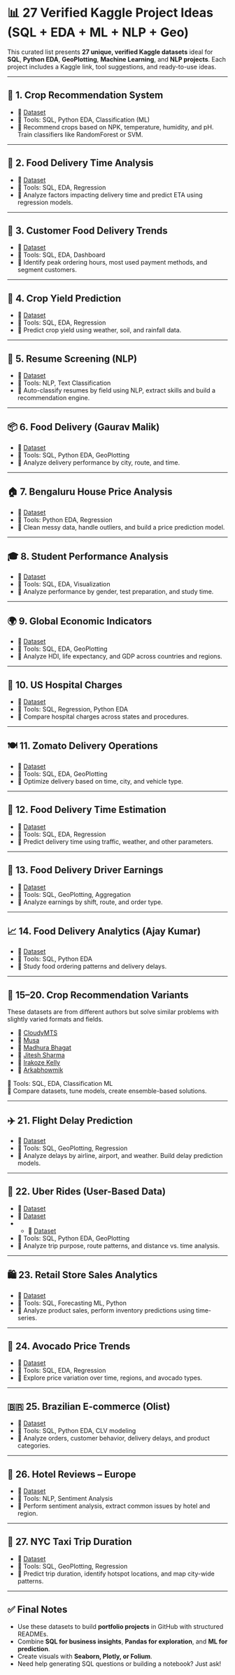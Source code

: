# 📊 27 Verified Kaggle Project Ideas (SQL + EDA + ML + NLP + Geo)

This curated list presents **27 unique, verified Kaggle datasets** ideal for **SQL**, **Python EDA**, **GeoPlotting**, **Machine Learning**, and **NLP projects**. Each project includes a Kaggle link, tool suggestions, and ready-to-use ideas.

---

## 🥇 1. Crop Recommendation System  
- 🔗 [Dataset](https://www.kaggle.com/datasets/atharvaingle/crop-recommendation-dataset)  
- 🧰 Tools: SQL, Python EDA, Classification (ML)  
- 📌 Recommend crops based on NPK, temperature, humidity, and pH. Train classifiers like RandomForest or SVM.

---

## 🥈 2. Food Delivery Time Analysis  
- 🔗 [Dataset](https://www.kaggle.com/datasets/denkuznetz/food-delivery-time-prediction)  
- 🧰 Tools: SQL, EDA, Regression  
- 📌 Analyze factors impacting delivery time and predict ETA using regression models.

---

## 🥉 3. Customer Food Delivery Trends  
- 🔗 [Dataset](https://www.kaggle.com/datasets/datajoe1/customer-online-food-delivery-dataset)  
- 🧰 Tools: SQL, EDA, Dashboard  
- 📌 Identify peak ordering hours, most used payment methods, and segment customers.

---

## 🏅 4. Crop Yield Prediction  
- 🔗 [Dataset](https://www.kaggle.com/datasets/gurudathg/crop-yield-prediction-using-soil-and-weather)  
- 🧰 Tools: SQL, EDA, Regression  
- 📌 Predict crop yield using weather, soil, and rainfall data.

---

## 🎯 5. Resume Screening (NLP)  
- 🔗 [Dataset](https://www.kaggle.com/datasets/gauravduttakiit/resume-dataset)  
- 🧰 Tools: NLP, Text Classification  
- 📌 Auto-classify resumes by field using NLP, extract skills and build a recommendation engine.

---

## 📦 6. Food Delivery (Gaurav Malik)  
- 🔗 [Dataset](https://www.kaggle.com/datasets/gauravmalik26/food-delivery-dataset)  
- 🧰 Tools: SQL, Python EDA, GeoPlotting  
- 📌 Analyze delivery performance by city, route, and time.

---

## 🏠 7. Bengaluru House Price Analysis  
- 🔗 [Dataset](https://www.kaggle.com/datasets/amitabhajoy/bengaluru-house-price-data)  
- 🧰 Tools: Python EDA, Regression  
- 📌 Clean messy data, handle outliers, and build a price prediction model.

---

## 🎓 8. Student Performance Analysis  
- 🔗 [Dataset](https://www.kaggle.com/datasets/nadeemajeedch/students-performance-10000-clean-data-eda)  
- 🧰 Tools: SQL, EDA, Visualization  
- 📌 Analyze performance by gender, test preparation, and study time.

---

## 🌍 9. Global Economic Indicators  
- 🔗 [Dataset](https://www.kaggle.com/datasets/sudalairajkumar/undp-human-development)  
- 🧰 Tools: SQL, EDA, GeoPlotting  
- 📌 Analyze HDI, life expectancy, and GDP across countries and regions.

---

## 🏥 10. US Hospital Charges  
- 🔗 [Dataset](https://www.kaggle.com/datasets/cms/medicare-provider-charge-data)  
- 🧰 Tools: SQL, Regression, Python EDA  
- 📌 Compare hospital charges across states and procedures.

---

## 🍽️ 11. Zomato Delivery Operations  
- 🔗 [Dataset](https://www.kaggle.com/datasets/saurabhbadole/zomato-delivery-operations-analytics-dataset)  
- 🧰 Tools: SQL, EDA, GeoPlotting  
- 📌 Optimize delivery based on time, city, and vehicle type.

---

## 🛵 12. Food Delivery Time Estimation  
- 🔗 [Dataset](https://www.kaggle.com/datasets/sahideseker/food-delivery-time-estimation-dataset)  
- 🧰 Tools: SQL, EDA, Regression  
- 📌 Predict delivery time using traffic, weather, and other parameters.

---

## 💸 13. Food Delivery Driver Earnings  
- 🔗 [Dataset](https://www.kaggle.com/datasets/abdulkhodiynematov/food-delivery-dataset)  
- 🧰 Tools: SQL, GeoPlotting, Aggregation  
- 📌 Analyze earnings by shift, route, and order type.

---

## 📈 14. Food Delivery Analytics (Ajay Kumar)  
- 🔗 [Dataset](https://www.kaggle.com/datasets/ajaykumarjaganathan/food-delivery-dataset)  
- 🧰 Tools: SQL, Python EDA  
- 📌 Study food ordering patterns and delivery delays.

---

## 🌾 15–20. Crop Recommendation Variants  
These datasets are from different authors but solve similar problems with slightly varied formats and fields.

- 📍 [CloudyMTS](https://www.kaggle.com/datasets/cloudymts/dataset-of-crop-recommendation)  
- 📍 [Musa](https://www.kaggle.com/datasets/purnawarmanmusa/crop-recommendation-dataset)  
- 📍 [Madhura Bhagat](https://www.kaggle.com/datasets/madhuraatmarambhagat/crop-recommendation-dataset)  
- 📍 [Jitesh Sharma](https://www.kaggle.com/datasets/jiteshsharma45/crop-recommendation)  
- 📍 [Irakoze Kelly](https://www.kaggle.com/datasets/irakozekelly/crop-recommendation-dataset)  
- 📍 [Arkabhowmik](https://www.kaggle.com/datasets/arkabhowmik/crop-recommendation)  

🧰 Tools: SQL, EDA, Classification ML  
📌 Compare datasets, tune models, create ensemble-based solutions.

---

## ✈️ 21. Flight Delay Prediction  
- 🔗 [Dataset](https://www.kaggle.com/datasets/gabrielluizone/us-domestic-flights-delay-prediction-2013-2018)  
- 🧰 Tools: SQL, GeoPlotting, Regression  
- 📌 Analyze delays by airline, airport, and weather. Build delay prediction models.

---

## 🚗 22. Uber Rides (User-Based Data)  
- 🔗 [Dataset](https://www.kaggle.com/datasets/bhanupratapbiswas/uber-data-analysis)
- 🔗 [Dataset](https://www.kaggle.com/datasets/zusmani/uberdrives)
- - 🔗 [Dataset](https://www.kaggle.com/datasets/yasserh/uber-fares-dataset)
- 🧰 Tools: SQL, Python EDA, GeoPlotting  
- 📌 Analyze trip purpose, route patterns, and distance vs. time analysis.

---

## 🛍️ 23. Retail Store Sales Analytics  
- 🔗 [Dataset](https://www.kaggle.com/datasets/manjeetsingh/retaildataset)  
- 🧰 Tools: SQL, Forecasting ML, Python  
- 📌 Analyze product sales, perform inventory predictions using time-series.

---

## 🥑 24. Avocado Price Trends  
- 🔗 [Dataset](https://www.kaggle.com/datasets/neuromusic/avocado-prices)  
- 🧰 Tools: SQL, EDA, Regression  
- 📌 Explore price variation over time, regions, and avocado types.

---

## 🇧🇷 25. Brazilian E-commerce (Olist)  
- 🔗 [Dataset](https://www.kaggle.com/datasets/olistbr/brazilian-ecommerce)  
- 🧰 Tools: SQL, Python EDA, CLV modeling  
- 📌 Analyze orders, customer behavior, delivery delays, and product categories.

---

## 🏨 26. Hotel Reviews – Europe  
- 🔗 [Dataset](https://www.kaggle.com/datasets/jiashenliu/515k-hotel-reviews-data-in-europe)  
- 🧰 Tools: NLP, Sentiment Analysis  
- 📌 Perform sentiment analysis, extract common issues by hotel and region.

---

## 🚕 27. NYC Taxi Trip Duration  
- 🔗 [Dataset](https://www.kaggle.com/datasets/nyc-taxi-trip-duration)  
- 🧰 Tools: SQL, GeoPlotting, Regression  
- 📌 Predict trip duration, identify hotspot locations, and map city-wide patterns.

---

## ✅ Final Notes

- Use these datasets to build **portfolio projects** in GitHub with structured READMEs.
- Combine **SQL for business insights**, **Pandas for exploration**, and **ML for prediction**.
- Create visuals with **Seaborn, Plotly, or Folium**.
- Need help generating SQL questions or building a notebook? Just ask!
